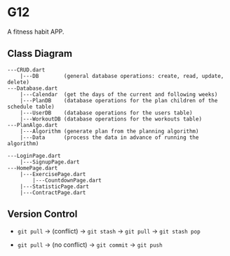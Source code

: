 # G12

A fitness habit APP.

## Class Diagram

```
---CRUD.dart 
    |---DB        (general database operations: create, read, update, delete)
---Database.dart
    |---Calendar  (get the days of the current and following weeks)
    |---PlanDB    (database operations for the plan children of the schedule table)
    |---UserDB    (database operations for the users table)
    |---WorkoutDB (database operations for the workouts table)
---PlanAlgo.dart
    |---Algorithm (generate plan from the planning algorithm)    
    |---Data      (process the data in advance of running the algorithm)
```

```
---LoginPage.dart
    |---SignupPage.dart
---HomePage.dart
    |---ExercisePage.dart
        |---CountdownPage.dart
    |---StatisticPage.dart
    |---ContractPage.dart
```

## Version Control

- `git pull` → (conflict) → `git stash` → `git pull` → `git stash pop`

- `git pull` → (no conflict) → `git commit` → `git push`